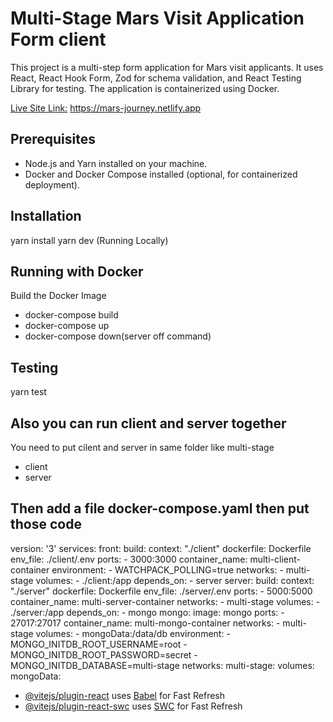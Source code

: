 # Multi-Stage Mars Visit Application Form client

This project is a multi-step form application for Mars visit applicants. It uses React, React Hook Form, Zod for schema validation, and React Testing Library for testing. The application is containerized using Docker.

[Live Site Link:](https://mars-journey.netlify.app) https://mars-journey.netlify.app
 

## Prerequisites

- Node.js and Yarn installed on your machine.
- Docker and Docker Compose installed (optional, for containerized deployment).

## Installation
yarn install
yarn dev (Running Locally)
  
## Running with Docker
 Build the Docker Image
 - docker-compose build
 - docker-compose up
 - docker-compose down(server off command)
  
## Testing
  yarn test

## Also you can run client and server together
You need to put cilent and server in same folder like
multi-stage
- client
- server

## Then add a file docker-compose.yaml then put those code


version: '3'
services:
  front:
    build: 
      context: "./client"
      dockerfile: Dockerfile
    env_file: ./client/.env
    ports: 
      - 3000:3000
    container_name: multi-client-container
    environment:
      - WATCHPACK_POLLING=true
    networks:
      - multi-stage
    volumes:
      - ./client:/app
    depends_on:
      - server
  server:
    build: 
      context: "./server"
      dockerfile: Dockerfile
    env_file: ./server/.env
    ports:
      - 5000:5000
    container_name: multi-server-container
    networks:
      - multi-stage
    volumes:
      - ./server:/app
    depends_on:
      - mongo
  mongo:
    image: mongo
    ports:
      - 27017:27017
    container_name: multi-mongo-container
    networks:
      - multi-stage
    volumes:
      - mongoData:/data/db
    environment:
      - MONGO_INITDB_ROOT_USERNAME=root
      - MONGO_INITDB_ROOT_PASSWORD=secret
      - MONGO_INITDB_DATABASE=multi-stage
networks:
 multi-stage:
volumes:
 mongoData:


  
- [@vitejs/plugin-react](https://github.com/vitejs/vite-plugin-react/blob/main/packages/plugin-react/README.md) uses [Babel](https://babeljs.io/) for Fast Refresh
- [@vitejs/plugin-react-swc](https://github.com/vitejs/vite-plugin-react-swc) uses [SWC](https://swc.rs/) for Fast Refresh

